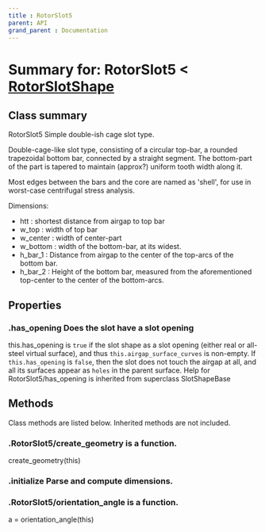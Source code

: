 ```yaml
---
title : RotorSlot5
parent: API
grand_parent : Documentation
---
```

# Summary for: **RotorSlot5**  < [RotorSlotShape](RotorSlotShape.html)

## Class summary

RotorSlot5 Simple double-ish cage slot type.

Double-cage-like slot type, consisting of a circular top-bar, a
rounded trapezoidal bottom bar, connected by a straight segment. The
bottom-part of the part is tapered to maintain (approx?) uniform
tooth width along it.

Most edges between the bars and the core are named as 'shell', for
use in worst-case centrifugal stress analysis.


Dimensions:
* htt : shortest distance from airgap to top bar
* w_top : width of top bar
* w_center : width of center-part
* w_bottom : width of the bottom-bar, at its widest.
* h_bar_1 : Distance from airgap to the center of the top-arcs of
the bottom bar.
* h_bar_2 : Height of the bottom bar, measured from the
aforementioned top-center to the center of the bottom-arcs.

## Properties

### .**has_opening** Does the slot have a slot opening

this.has_opening is `true` if the slot shape as a slot opening
(either real or all-steel virtual surface), and thus
`this.airgap_surface_curves` is non-empty. If `this.has_opening`
is `false`, then the slot does not touch the airgap at all, and
all its surfaces appear as `holes` in the parent surface.
Help for RotorSlot5/has_opening is inherited from superclass SlotShapeBase


## Methods

Class methods are listed below. Inherited methods are not included.

### .RotorSlot5/**create_geometry** is a function.
create_geometry(this)

### .**initialize** Parse and compute dimensions.

### .RotorSlot5/**orientation_angle** is a function.
a = orientation_angle(this)


